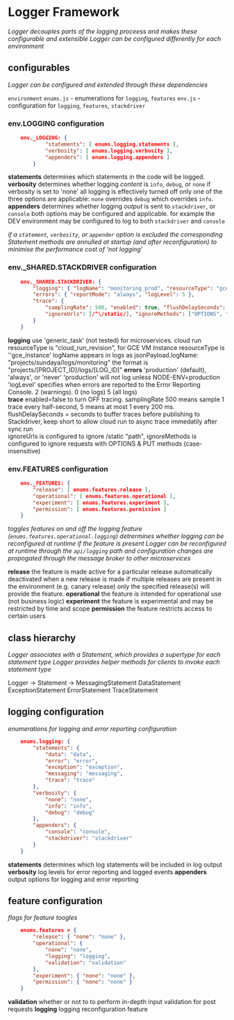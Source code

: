 # Logger Framework 
_Logger decouples parts of the logging proceess and makes these configurable and extensible_
_Logger can be configured differently for each environment_

## configurables
_Logger can be configured and extended through these dependencies_

`environment`
    `enums.js`   -   enumerations for   `logging`, `features`
    `env.js`     -   configuration for  `logging`, `features`, `stackdriver` 


### env.LOGGING configuration
```json
    env._LOGGING: {
            "statements": [ enums.logging.statements ],
            "verbosity": [ enums.logging.verbosity ],
            "appenders": [ enums.logging.appenders ]
        }
```
__statements__      determines which statements in the code will be logged. 
__verbosity__       determines whether logging _content_ is `info`, `debug`, or `none`
                    if verbosity is set to 'none' all logging is effectively turned off
                    only one of the three options are applicable: 
                        `none` overrides `debug` which overrides `info`.
__appenders__       determines whether logging _output_ is sent to `stackdriver`, or `console`
                    both options may be configured and applicable. 
                        for example the DEV environment may be configured to log to both `stackdriver` and `console`   

_if a `statement`, `verbosity`, or `appender` option is excluded the corresponding Statement methods are annulled at startup (and after reconfiguration) to minimise the performance cost of 'not logging'_


### env._SHARED.STACKDRIVER configuration
```json
    env._SHARED.STACKDRIVER: {
        "logging": { "logName": "monitoring_prod", "resourceType": "gce_instance" },  
        "errors": { "reportMode": "always", "logLevel": 5 },                          
        "trace": {
            "samplingRate": 500, "enabled": true, "flushDelaySeconds": 1,             
            "ignoreUrls": [/^\/static/], "ignoreMethods": ["OPTIONS", "PUT"]        
        }
    }
```
__logging__     use 'generic_task' (not tested) for microservices. 
                cloud run resourceType is "cloud_run_revision", 
                for GCE VM Instance resourceType is ''gce_instance' 
                logName appears in logs as jsonPayload.logName: "projects/sundaya/logs/monitoring"
                the format is "projects/[PROJECT_ID]/logs/[LOG_ID]"
__errors__      'production' (default), 'always', or 'never' 
                'production' will not log unless NODE-ENV=production
                'logLevel' specifies when errors are reported to the Error Reporting Console. 
                    2 (warnings). 0 (no logs) 5 (all logs)      
__trace__       enabled=false to turn OFF tracing. 
                samplingRate 500 means sample 1 trace every half-second, 5 means at most 1 every 200 ms. 
                flushDelaySeconds = seconds to buffer traces before publishing to Stackdriver, keep short to allow cloud run to async trace immedatily after sync run             
                ignoreUrls is configured to ignore /static "path", 
                ignoreMethods is configured to ignore requests with OPTIONS & PUT methods (case-insensitive)                

### env.FEATURES configuration
```json
    env._FEATURES: {
        "release": [ enums.features.release ],
        "operational": [ enums.features.operational ],
        "experiment": [ enums.features.experiment ],
        "permission": [ enums.features.permission ]
    }
```
_toggles features on and off_
_the logging feature (`enums.features.operational.logging`) detrermines whether logging can be reconfigured at runtime_
_if the feature is present Logger can be reconfigured at runtime through the `api/logging` path and configuration changes are propogated through the message broker to other microservices_

__release__     the feature is made active for a particular release
                automatically deactivated when a new release is made
                if multiple releases are present in the environment (e.g. canary release) only the specified release(s) will provide the feature. 
__operational__ the feature is intended for operational use (not business logic)
__experiment__  the feature is experimental and may be restricted by time and scope
__permission__  the feature restricts access to certain users


## class hierarchy
_Logger associates with a Statement, which provides a supertype for each statement type_
_Logger provides helper methods for clients to invoke each statement type_

Logger  -> Statement -> MessagingStatement
                        DataStatement
                        ExceptionStatement
                        ErrorStatement
                        TraceStatement

## logging configuration
_enumerations for logging and error reporting configuration_

```json
    enums.logging: {
        "statements": {
            "data": "data",
            "error": "error",
            "exception": "exception",
            "messaging": "messaging",
            "trace": "trace"
        },
        "verbosity": {
            "none": "none",
            "info": "info",
            "debug": "debug"
        },
        "appenders": {   
            "console": "console",
            "stackdriver": "stackdriver"
        }
    }
```
__statements__  determines which log statements will be included in log output 
__verbosity__   log levels for error reporting and logged events
__appenders__   output options for logging and error reporting   


## feature configuration

_flags for feature toogles_


```json
    enums.features = {
        "release": { "none": "none" },
        "operational": {
            "none": "none",
            "logging": "logging",                             
            "validation": "validation"                        
        },
        "experiment": { "none": "none" },
        "permission": { "none": "none" }
    }
```
__validation__  whether or not to to perform in-depth input validation for post requests
__logging__     logging reconfiguration feature
